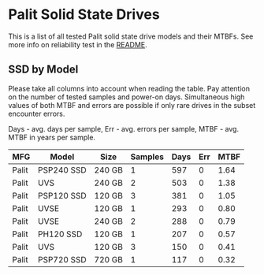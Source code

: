 Palit Solid State Drives
========================

This is a list of all tested Palit solid state drive models and their MTBFs. See
more info on reliability test in the [README](https://github.com/linuxhw/SMART).

SSD by Model
------------

Please take all columns into account when reading the table. Pay attention on the
number of tested samples and power-on days. Simultaneous high values of both MTBF
and errors are possible if only rare drives in the subset encounter errors.

Days - avg. days per sample,
Err  - avg. errors per sample,
MTBF - avg. MTBF in years per sample.

| MFG       | Model              | Size   | Samples | Days  | Err   | MTBF |
|-----------|--------------------|--------|---------|-------|-------|------|
| Palit     | PSP240 SSD         | 240 GB | 1       | 597   | 0     | 1.64   |
| Palit     | UVS                | 240 GB | 2       | 503   | 0     | 1.38   |
| Palit     | PSP120 SSD         | 120 GB | 3       | 381   | 0     | 1.05   |
| Palit     | UVSE               | 120 GB | 1       | 293   | 0     | 0.80   |
| Palit     | UVSE               | 240 GB | 2       | 288   | 0     | 0.79   |
| Palit     | PH120 SSD          | 120 GB | 1       | 207   | 0     | 0.57   |
| Palit     | UVS                | 120 GB | 3       | 150   | 0     | 0.41   |
| Palit     | PSP720 SSD         | 720 GB | 1       | 117   | 0     | 0.32   |
